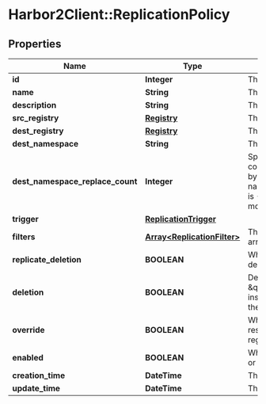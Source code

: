# Harbor2Client::ReplicationPolicy

## Properties
Name | Type | Description | Notes
------------ | ------------- | ------------- | -------------
**id** | **Integer** | The policy ID. | [optional] 
**name** | **String** | The policy name. | [optional] 
**description** | **String** | The description of the policy. | [optional] 
**src_registry** | [**Registry**](Registry.md) | The source registry. | [optional] 
**dest_registry** | [**Registry**](Registry.md) | The destination registry. | [optional] 
**dest_namespace** | **String** | The destination namespace. | [optional] 
**dest_namespace_replace_count** | **Integer** | Specify how many path components will be replaced by the provided destination namespace. The default value is -1 in which case the legacy mode will be applied. | [optional] 
**trigger** | [**ReplicationTrigger**](ReplicationTrigger.md) |  | [optional] 
**filters** | [**Array&lt;ReplicationFilter&gt;**](ReplicationFilter.md) | The replication policy filter array. | [optional] 
**replicate_deletion** | **BOOLEAN** | Whether to replicate the deletion operation. | [optional] 
**deletion** | **BOOLEAN** | Deprecated, use \&quot;replicate_deletion\&quot; instead. Whether to replicate the deletion operation. | [optional] 
**override** | **BOOLEAN** | Whether to override the resources on the destination registry. | [optional] 
**enabled** | **BOOLEAN** | Whether the policy is enabled or not. | [optional] 
**creation_time** | **DateTime** | The create time of the policy. | [optional] 
**update_time** | **DateTime** | The update time of the policy. | [optional] 


